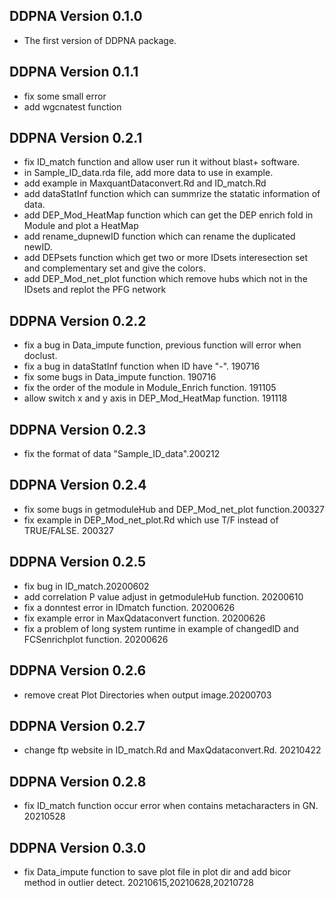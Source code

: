 ## DDPNA Version 0.1.0 
-   The first version of DDPNA package.

## DDPNA Version 0.1.1 
-   fix some small error
-   add wgcnatest function 

## DDPNA Version 0.2.1 
-   fix ID_match function and allow user run it without blast+ software.
-   in Sample_ID_data.rda file, add more data to use in example.
-   add example in MaxquantDataconvert.Rd and ID_match.Rd
-   add dataStatInf function which can summrize the statatic information of data.
-   add DEP_Mod_HeatMap function which can get the DEP enrich fold in Module and plot a HeatMap
-   add rename_dupnewID function which can rename the duplicated newID.
-   add DEPsets function which get two or more IDsets interesection set and complementary set and give the colors.
-   add DEP_Mod_net_plot function which remove hubs which not in the IDsets and replot the PFG network

## DDPNA Version 0.2.2
-   fix a bug in Data_impute function, previous function will error when doclust.
-   fix a bug in dataStatInf function when ID have "-". 190716
-   fix some bugs in Data_impute function. 190716
-   fix the order of the module in Module_Enrich function. 191105
- allow switch x and y axis in DEP_Mod_HeatMap function. 191118 

## DDPNA Version 0.2.3
-   fix the format of data "Sample_ID_data".200212

## DDPNA Version 0.2.4
-   fix some bugs in getmoduleHub and DEP_Mod_net_plot function.200327
-   fix example in DEP_Mod_net_plot.Rd which use T/F instead of TRUE/FALSE. 200327 

## DDPNA Version 0.2.5
-   fix bug in ID_match.20200602
-   add correlation P value adjust in getmoduleHub function. 20200610
-   fix a donntest error in IDmatch function. 20200626
-   fix example error in MaxQdataconvert function. 20200626
-   fix a problem of long system runtime in example of changedID and FCSenrichplot function. 20200626

## DDPNA Version 0.2.6
-   remove creat Plot Directories when output image.20200703

## DDPNA Version 0.2.7
-   change ftp website in ID_match.Rd and MaxQdataconvert.Rd. 20210422

## DDPNA Version 0.2.8
-   fix ID_match function occur error when contains metacharacters in GN. 20210528

## DDPNA Version 0.3.0
-   fix Data_impute function to save plot file in plot dir and add bicor method in outlier detect. 20210615,20210628,20210728
